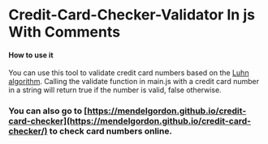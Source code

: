 # Credit-Card-Checker-Validator In js With Comments
 #### How to use it
You can use this tool to validate credit card numbers based on the [Luhn algorithm](https://en.wikipedia.org/wiki/Luhn_algorithm).
Calling the validate function in main.js with a credit card number in a string will return true if the number is valid, false otherwise.<br>
### You can also go to [https://mendelgordon.github.io/credit-card-checker](https://mendelgordon.github.io/credit-card-checker/) to check card numbers online.
